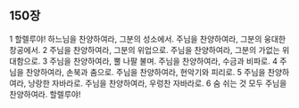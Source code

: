## 150장
1 할렐루야! 하느님을 찬양하여라, 그분의 성소에서. 주님을 찬양하여라, 그분의 웅대한 창공에서.
2 주님을 찬양하여라, 그분의 위업으로. 주님을 찬양하여라, 그분의 가없는 위대함으로.
3 주님을 찬양하여라, 뿔 나팔 불며. 주님을 찬양하여라, 수금과 비파로.
4 주님을 찬양하여라, 손북과 춤으로. 주님을 찬양하여라, 현악기와 피리로.
5 주님을 찬양하여라, 낭랑한 자바라로. 주님을 찬양하여라, 우렁찬 자바라로.
6 숨 쉬는 것 모두 주님을 찬양하여라. 할렐루야!
